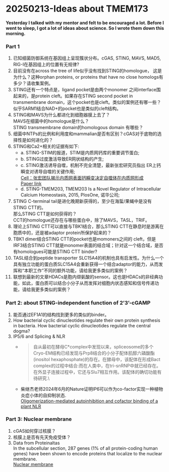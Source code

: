 # 20250213-Ideas about TMEM173
**Yesterday I talked with my mentor and felt to be encouraged a lot. Before I went to sleep, I got a lot of ideas about science. So I wrote them down this morning.**
### Part 1
1. 已知细菌防御系统在基因组上呈现簇状分布。cGAS, STING, MAVS, MAD5, RIG-I在基因组上的位置有无规律?
2. 目前没有在across the tree of life似乎没有找到STING的homologue， 这是为什么？这种orphan proteins, or proteins that have no close homologs有多少？请收集案例。
3. STING还有一个特点是，ligand pocket是由两个monomer 之间interface围起来的，是protein cleft。如果存在STING second pocket in transmembrane domain，这个pocket也是cleft。类似的案例还有哪一些？
   似乎SARM1结合NAD+的pocket也是类似的cleft结构。
5. STING和MAVS为什么都进化到细胞器膜上去了？\
   MAVS在细菌中的homologue是什么？\
   STING transmembrane domain的homologous domain 有哪些？
7. 细菌中NTPs的比例和利用度和mammalian是否有区别？cGAS对于底物的选择性是如何进化的？
8. STING和Ca2+相关的证据有如下:
   - a. STING-STIM的报道，STIM是内质网钙库的重要调节蛋白;
   - b. STING过度激活导致ER网状结构的产生;
   - c. STING激活诱导自噬，机制不完全清楚，最新张宏研究员指出 ER上钙瞬变对诱导自噬的关键作用;\
   [Cell：张宏团队揭示内质网表面钙瞬变决定自噬体在内质网形成](https://www.bsc.org.cn/news/1598.html)\
   [Paper link](https://www.sciencedirect.com/science/article/pii/S0092867422011230?via%3Dihub)
   - d. STING-TMEM203, TMEM203 Is a Novel Regulator of Intracellular Calcium Homeostasis, 2015, PlosOne, 诺华公司;
9. STING C-terminal tail是进化晚期新获得的，至少在海蜇/果蝇中是没有STING CTT的。  
   那么STING CTT是如何获得的？  
   CCT的homologue还存在与哪些蛋白中，除了MAVS，TASL，TRIF。  
11. 理论上STING CTT可以直接与TBK1结合，那么STING CTT在静息时是游离在胞质中的，还是被adaptor protein所保护起来的？
12. TBK1 dimer结合STING CTT的pocket也是momoners之间的 cleft，但是IRF3结合STING CTT就是monomer表面的结合域；针对这一个结合域，是否有homologues可能是STING CTT binder?
13. TASL结合到peptide transporter SLC15A4的机制也具有启发性。为什么一个具有独立功能的蛋白质SLC15A4会重新获得一个结合adaptor的能力，从而发挥和“本职工作”不同的额外功能，请给我更多类似的案例？
14. 联想到最新的文章HDACs是胞内缬氨酸的sensor。这也是HDACs的非经典功能，如此，蛋白质可以结合小分子从而发挥对细胞内状态感知和信号传递功能，请给我更多类似的案例？

### Part 2: about STING-independent function of 2’3’-cGAMP 

1. 能否通过EF1A1的结构找到更多的类似的binder。
2. How bacterial cyclic dinucleotides regulate their own protein synthesis in bacteria. How bacterial cyclic dinucleotides regulate the central dogma?
3. IP5/6 and Splicing & NLR
   - > 自从最初在酵母C*complex中发现以来，spliceosome的多个Cryo-EM结构已经发现与Prp8结合的小分子配体肌醇六磷酸酯(inositol hexaphosphate)的存在。在酵母中，该配体在形成Bact complex的过程中结合:而在人类中，在tri-snRNP中就已经存在。在外显子连接过程中，它还与Slu7相互作用。该配体的确切功能有待研究.\
   - 柴继杰老师2024年6月的Nature证明IP6可以作为co-factor实现一种植物炎症小体的自抑制状态.\
  [Oligomerization-mediated autoinhibition and cofactor binding of a plant NLR](https://www.nature.com/articles/s41586-024-07668-7)

### Part 3: Nuclear membrane
1.	cGAS如何穿过核膜？
2.	核膜上是否有先天免疫受体？
3. Data from Proteinaltas\
   In the subcellular section, 287 genes (1% of all protein-coding human genes) have been shown to encode proteins that localize to the nuclear membrane.\
   [Nuclear membrane](https://www.proteinatlas.org/humanproteome/subcellular/nuclear+membrane)

